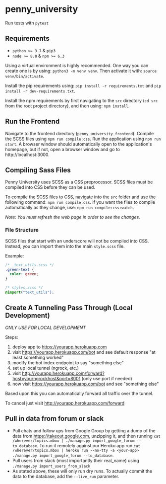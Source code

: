 # penny_university

Run tests with `pytest`

## Requirements
* `python >= 3.7` & `pip3`
* `node >= 8.0` & `npm >= 6.3`

Using a virtual environment is highly recommended. One way you can create one is by using: `python3 -m venv venv`. 
Then activate it with: `source venv/bin/activate`.

Install the pip requirements using: `pip install -r requirements.txt` and `pip install -r dev-requirements.txt`.

Install the npm requirements by first navigating to the `src` directory (`cd src` from the root project directory), 
and then using: `npm install`.

## Run the Frontend
Navigate to the frontend directory (`penny_university_frontend`). Compile the SCSS files using `npm run compile:css`.
Run the application using `npm run start`. A browser window should automatically open to the application's homepage, 
but if not, open a browser window and go to http://localhost:3000.

## Compiling Sass Files
Penny University uses SCSS as a CSS preprocessor. SCSS files must be compiled into CSS before they can be used.

To compile the SCSS files to CSS, navigate into the `src` folder and use the following command: `npm run compile:css`.
If you want the files to compile automatically as they change, use: `npm run compile:css:watch`.

_Note: You must refresh the web page in order to see the changes._

### File Structure

SCSS files that start with an underscore will not be compiled into CSS. 
Instead, you can import them into the main `style.scss` file. 

Example:

```scss
/* _text_utils.scss */
.green-text {
  color: green;
}
```

```scss
/* styles.scss */
@import("text_utils");
```

## Create A Tunneling Pass Through (Local Development)

*ONLY USE FOR LOCAL DEVELOPMENT*

Steps:

1. deploy app to https://yourapp.herokuapp.com
2. visit https://yourapp.herokuapp.com/bot and see default response "at least something worked"
3. modify the bot index endpoint to say "something else"
4. set up local tunnel (ngrock, etc.)
5. visit http://yourapp.herokuapp.com/forward?host=yourngrockhost&port=8001 (only use port if needed)
6. now visit https://yourapp.herokuapp.com/bot and see "something else"

Based upon this you can automatically forward all traffic over the tunnel.

To cancel just visit http://yourapp.herokuapp.com/forward


## Pull in data from forum or slack
* Pull chats and follow ups from Google Group by getting a dump of the data from https://takeout.google.com, unzipping it, and then running `cat /wherever/topics.mbox | ./manage.py import_google_forum --to_database`. To run it remotely against our Heroku app run `cat /wherever/topics.mbox | heroku run --no-tty -a <your-app> ./manage.py import_google_forum --to_database`.
* Pull users from slack (most importantly their real_name) using `./manage.py import_users_from_slack`
* As stated above, these will only run dry runs. To actually commit the data to the database, add the `--live_run` parameter.

